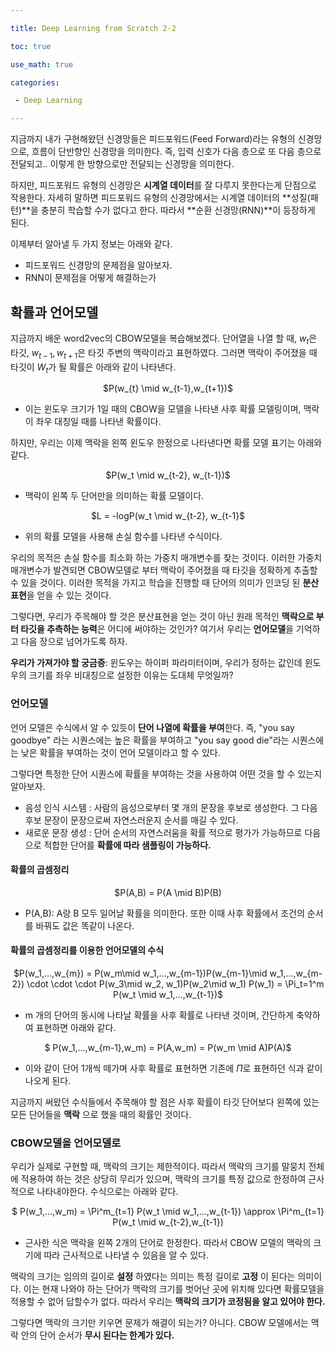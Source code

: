 ```yaml
---

title: Deep Learning from Scratch 2-2

toc: true

use_math: true

categories:

 - Deep Learning

---
```




지금까지 내가 구현해왔던 신경망들은 피드포워드(Feed Forward)라는 유형의 신경망으로, 흐름이 단반향인 신경망을 의미한다. 즉, 입력 신호가 다음 층으로 또 다음 층으로 전달되고.. 이렇게 한 방향으로만 전달되는 신경망을 의미한다.

하지만, 피드포워드 유형의 신경망은 **시계열 데이터**를 잘 다루지 못한다는게 단점으로 작용한다. 자세히 말하면 피드포워드 유형의 신경망에서는 시계열 데이터의 **성질(패턴)**을 충분히 학습할 수가 없다고 한다. 따라서 **순환 신경망(RNN)**이 등장하게 된다. 

이제부터 알아낼 두 가지 정보는 아래와 같다.

- 피드포워드 신경망의 문제점을 알아보자.
- RNN이 문제점을 어떻게 해결하는가

## 확률과 언어모델

지금까지 배운 word2vec의 CBOW모델을 복습해보겠다. 단어열을 나열 할 때, $w_t$은 타깃,  $w_{t-1}, w_{t+1}$은 타깃 주변의 맥락이라고 표현하였다. 그러면 맥락이 주어졌을 때 타깃이 $W_t$가 될 확률은 아래와 같이 나타낸다.

<center>
  $P(w_{t} \mid w_{t-1},w_{t+1})$
</center>

- 이는 윈도우 크기가 1일 때의 CBOW을 모델을 나타낸 사후 확률 모델링이며, 맥락이 좌우 대칭일 때를 나타낸 확률이다.

하지만, 우리는 이제 맥락을 왼쪽 윈도우 한정으로 나타낸다면 확률 모델 표기는 아래와 같다.

<center>
  $P(w_t \mid w_{t-2}, w_{t-1})$
</center>

- 맥락이 왼쪽 두 단어만을 의미하는 확률 모델이다.

<center>
  $L = -logP(w_t \mid w_{t-2}, w_{t-1}$
</center>

- 위의 확률 모델을 사용해 손실 함수를 나타낸 수식이다. 

우리의 목적은 손실 함수를 최소화 하는 가중치 매개변수를 찾는 것이다. 이러한 가중치 매개변수가 발견되면 CBOW모델로 부터 맥락이 주어졌을 때 타깃을 정확하게 추출할 수 있을 것이다. 이러한 목적을 가지고 학습을 진행할 때 단어의 의미가 인코딩 된 **분산표현**을 얻을 수 있는 것이다.

그렇다면, 우리가 주목해야 할 것은 분산표현을 얻는 것이 아닌 원래 목적인 **맥락으로 부터 타깃을 추측하는 능력**은 어디에 써야하는 것인가? 여기서 우리는 **언어모델**을 기억하고 다음 장으로 넘어가도록 하자.

**우리가 가져가야 할 궁금증**: 윈도우는 하이퍼 파라미터이며, 우리가 정하는 값인데 윈도우의 크기를 좌우 비대칭으로 설정한 이유는 도대체 무엇일까?

### 언어모델

언어 모델은 수식에서 알 수 있듯이 **단어 나열에 확률을 부여**한다.  즉, "you say goodbye" 라는 시퀀스에는 높은 확률을 부여하고 "you say good die"라는 시퀀스에는 낮은 확률을 부여하는 것이 언어 모델이라고 할 수 있다.

그렇다면 특정한 단어 시퀀스에 확률을 부여하는 것을 사용하여 어떤 것을 할 수 있는지 알아보자.

- 음성 인식 시스템 : 사람의 음성으로부터 몇 개의 문장을 후보로 생성한다. 그 다음 후보 문장이 문장으로써 자연스러운지 순서를 매길 수 있다.
- 새로운 문장 생성 : 단어 순서의 자연스러움을 확률 적으로 평가가 가능하므로 다음으로 적합한 단어를 **확률에 따라 샘플링이 가능하다.**

#### 확률의 곱셈정리

<center>
  $P(A,B) = P(A \mid B)P(B)
</center>

- P(A,B): A랑 B 모두 일어날 확률을 의미한다. 또한 이때 사후 확률에서 조건의 순서를 바꿔도 값은 똑같이 나온다. 

#### 확률의 곱셈정리를 이용한 언어모델의 수식

<center>
  $P(w_1,...,w_{m}) = P(w_m\mid w_1,...,w_{m-1})P(w_{m-1}\mid w_1,...,w_{m-2}) \cdot \cdot \cdot P(w_3\mid w_2, w_1)P(w_2\mid w_1) P(w_1) = \Pi_t=1^m P(w_t \mid w_1,...,w_{t-1})$
</center>

- m 개의 단어의 동시에 나타날 확률을 사후 확률로 나타낸 것이며, 간단하게 축약하여 표현하면 아래와 같다.

<center>
 $ P(w_1,...,w_{m-1},w_m) = P(A,w_m) = P(w_m \mid A)P(A)$
</center>

- 이와 같이 단어 1개씩 떼가며 사후 확률로 표현하면 기존에 $\Pi$로 표현하던 식과 같이 나오게 된다. 

지금까지 써왔던 수식들에서 주목해야 할 점은 사후 확률이 타깃 단어보다 왼쪽에 있는 모든 단어들을 **맥락** 으로 했을 때의 확률인 것이다. 

### CBOW모델을 언어모델로 

우리가 실제로 구현할 때, 맥락의 크기는 제한적이다. 따라서 맥락의 크기를 말뭉치 전체에 적용하여 하는 것은 상당히 무리가 있으며, 맥락의 크기를 특정 값으로 한정하여 근사적으로 나타내야한다. 수식으로는 아래와 같다.

<center>
  $ P(w_1,...,w_m) = \Pi^m_{t=1} P(w_t \mid w_1,...,w_{t-1}) \approx \Pi^m_{t=1} P(w_t \mid w_{t-2},w_{t-1})
</center>

- 근사한 식은 맥락을 왼쪽 2개의 단어로 한정한다. 따라서 CBOW 모델의 맥락의 크기에 따라 근사적으로 나타낼 수 있음을 알 수 있다.

맥락의 크기는 임의의 길이로 **설정** 하였다는 의미는 특정 길이로 **고정** 이 된다는 의미이다. 이는 현재 나와야 하는 단어가 맥락의 크기를 벗어난 곳에 위치해 있다면 확률모델을 적용할 수 없어 답할수가 없다. 따라서 우리는 **맥락의 크기가 코정됨을 알고 있어야 한다.**

그렇다면 맥락의 크기만 키우면 문제가 해결이 되는가? 아니다. CBOW 모델에서는 맥락 안의 단어 순서가 **무시 된다는 한계가 있다.**



